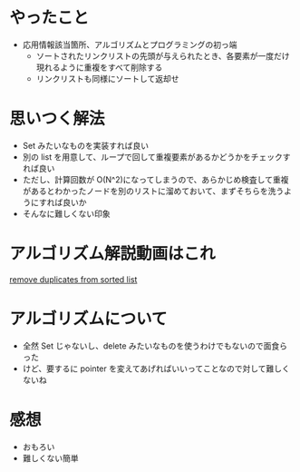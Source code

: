 # やったこと
- 応用情報該当箇所、アルゴリズムとプログラミングの初っ端
    - ソートされたリンクリストの先頭が与えられたとき、各要素が一度だけ現れるように重複をすべて削除する
    - リンクリストも同様にソートして返却せ

# 思いつく解法
- Set みたいなものを実装すれば良い
- 別の list を用意して、ループで回して重複要素があるかどうかをチェックすれば良い
- ただし、計算回数が O(N^2)になってしまうので、あらかじめ検査して重複があるとわかったノードを別のリストに溜めておいて、まずそちらを洗うようにすれば良いか
- そんなに難しくない印象

# アルゴリズム解説動画はこれ
[remove duplicates from sorted list](https://www.youtube.com/watch?v=foMqZAL00UU&t=354s)

# アルゴリズムについて
- 全然 Set じゃないし、delete みたいなものを使うわけでもないので面食らった
- けど、要するに pointer を変えてあげればいいってことなので対して難しくないね

# 感想
- おもろい
- 難しくない簡単